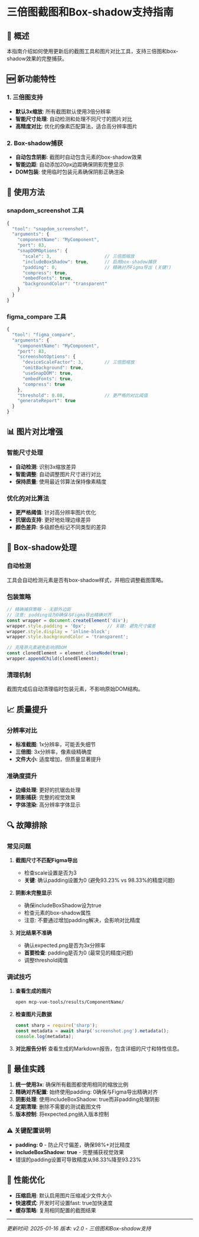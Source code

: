 # 三倍图截图和Box-shadow支持指南

## 🎯 概述

本指南介绍如何使用更新后的截图工具和图片对比工具，支持三倍图和box-shadow效果的完整捕获。

## 🆕 新功能特性

### 1. 三倍图支持
- **默认3x缩放**: 所有截图默认使用3倍分辨率
- **智能尺寸处理**: 自动检测和处理不同尺寸的图片对比
- **高精度对比**: 优化的像素匹配算法，适合高分辨率图片

### 2. Box-shadow捕获
- **自动包含阴影**: 截图时自动包含元素的box-shadow效果
- **智能边距**: 自动添加20px边距确保阴影完整显示
- **DOM包装**: 使用临时包装元素确保阴影正确渲染

## 🔧 使用方法

### snapdom_screenshot 工具

```javascript
{
  "tool": "snapdom_screenshot",
  "arguments": {
    "componentName": "MyComponent",
    "port": 83,
    "snapDOMOptions": {
      "scale": 3,                    // 三倍图缩放
      "includeBoxShadow": true,      // 启用box-shadow捕获
      "padding": 0,                  // 精确对齐Figma导出 (关键!)
      "compress": true,
      "embedFonts": true,
      "backgroundColor": "transparent"
    }
  }
}
```

### figma_compare 工具

```javascript
{
  "tool": "figma_compare",
  "arguments": {
    "componentName": "MyComponent",
    "port": 83,
    "screenshotOptions": {
      "deviceScaleFactor": 3,        // 三倍图缩放
      "omitBackground": true,
      "useSnapDOM": true,
      "embedFonts": true,
      "compress": true
    },
    "threshold": 0.08,               // 更严格的对比阈值
    "generateReport": true
  }
}
```

## 📊 图片对比增强

### 智能尺寸处理
- **自动检测**: 识别3x缩放差异
- **智能调整**: 自动调整图片尺寸进行对比
- **保持质量**: 使用最近邻算法保持像素精度

### 优化的对比算法
- **更严格阈值**: 针对高分辨率图片优化
- **抗锯齿支持**: 更好地处理边缘差异
- **颜色差异**: 多级颜色标记不同类型的差异

## 🎨 Box-shadow处理

### 自动检测
工具会自动检测元素是否有box-shadow样式，并相应调整截图策略。

### 包装策略
```javascript
// 精确捕获策略 - 无额外边距
// 注意: padding设为0确保与Figma导出精确对齐
const wrapper = document.createElement('div');
wrapper.style.padding = '0px';        // 关键: 避免尺寸偏差
wrapper.style.display = 'inline-block';
wrapper.style.backgroundColor = 'transparent';

// 克隆原元素避免影响原DOM
const clonedElement = element.cloneNode(true);
wrapper.appendChild(clonedElement);
```

### 清理机制
截图完成后自动清理临时包装元素，不影响原始DOM结构。

## 📈 质量提升

### 分辨率对比
- **标准截图**: 1x分辨率，可能丢失细节
- **三倍图**: 3x分辨率，像素级精确度
- **文件大小**: 适度增加，但质量显著提升

### 准确度提升
- **边缘处理**: 更好的抗锯齿处理
- **阴影捕获**: 完整的视觉效果
- **字体渲染**: 高分辨率字体显示

## 🔍 故障排除

### 常见问题

1. **截图尺寸不匹配Figma导出**
   - 检查scale设置是否为3
   - **关键**: 确认padding设置为0 (避免93.23% vs 98.33%的精度问题)

2. **阴影未完整显示**
   - 确保includeBoxShadow设为true
   - 检查元素的box-shadow属性
   - 注意: 不要通过增加padding解决，会影响对比精度

3. **对比结果不准确**
   - 确认expected.png是否为3x分辨率
   - **首要检查**: padding是否为0 (最常见的精度问题)
   - 调整threshold阈值

### 调试技巧

1. **查看生成的图片**
   ```bash
   open mcp-vue-tools/results/ComponentName/
   ```

2. **检查图片元数据**
   ```javascript
   const sharp = require('sharp');
   const metadata = await sharp('screenshot.png').metadata();
   console.log(metadata);
   ```

3. **对比报告分析**
   查看生成的Markdown报告，包含详细的尺寸和特性信息。

## 📝 最佳实践

1. **统一使用3x**: 确保所有截图都使用相同的缩放比例
2. **精确对齐配置**: 始终使用padding: 0确保与Figma导出精确对齐
3. **阴影处理**: 使用includeBoxShadow: true而非padding处理阴影
4. **定期清理**: 删除不需要的测试截图文件
5. **版本控制**: 将expected.png纳入版本控制

### ⚠️ 关键配置说明
- **padding: 0** - 防止尺寸偏差，确保98%+对比精度
- **includeBoxShadow: true** - 完整捕获视觉效果
- 错误的padding设置可导致精度从98.33%降至93.23%

## 🚀 性能优化

- **压缩启用**: 默认启用图片压缩减少文件大小
- **快速模式**: 开发时可设置fast: true加快速度
- **缓存策略**: 复用相同配置的截图结果

---

*更新时间: 2025-01-16*
*版本: v2.0 - 三倍图和Box-shadow支持*
